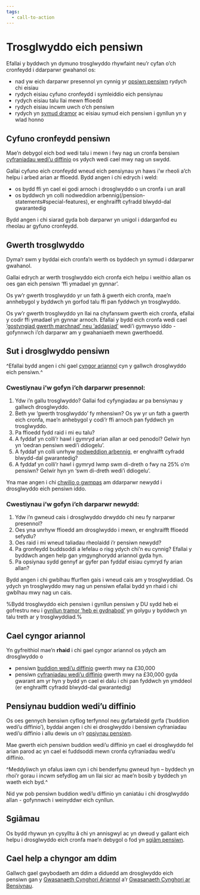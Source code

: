 ```yaml
---
tags:
  - call-to-action
---
```


# Trosglwyddo eich pensiwn

Efallai y byddwch yn dymuno trosglwyddo rhywfaint neu’r cyfan o’ch cronfeydd i ddarparwr gwahanol os:

- nad yw eich darparwr presennol yn cynnig yr [opsiwn pensiwn](/pension-pot-options) rydych chi eisiau
- rydych eisiau cyfuno cronfeydd i symleiddio eich pensiynau
- rydych eisiau talu llai mewn ffioedd
- rydych eisiau incwm uwch o’ch pensiwn
- rydych yn [symud dramor](https://www.gov.uk/transferring-your-pension/transferring-to-an-overseas-pension-scheme) ac eisiau symud eich pensiwn i gynllun yn y wlad honno

## Cyfuno cronfeydd pensiwn

Mae’n debygol eich bod wedi talu i mewn i fwy nag un cronfa bensiwn [cyfraniadau wedi’u diffinio](/pension-types) os ydych wedi cael mwy nag un swydd.

Gallai cyfuno eich cronfeydd wneud eich pensiynau yn haws i’w rheoli a’ch helpu i arbed arian ar ffioedd. Bydd angen i chi edrych i weld:

 - os bydd ffi yn cael ei godi arnoch i drosglwyddo o un cronfa i un arall
 - os byddwch yn colli nodweddion arbennig(/pension-statements#special-features), er enghraifft cyfradd blwydd-dal gwarantedig

Bydd angen i chi siarad gyda bob darparwr yn unigol i ddarganfod eu rheolau ar gyfuno cronfeydd.

## Gwerth trosglwyddo

Dyma’r swm y byddai eich cronfa’n werth os byddech yn symud i ddarparwr gwahanol.

Gallai edrych ar werth trosglwyddo eich cronfa eich helpu i weithio allan os oes gan eich pensiwn ‘ffi ymadael yn gynnar’.

Os yw’r gwerth trosglwyddo yr un fath â gwerth eich cronfa, mae’n annhebygol y byddwch yn gorfod talu ffi pan fyddwch yn trosglwyddo.

Os yw’r gwerth trosglwyddo yn llai na chyfanswm gwerth eich cronfa, efallai y codir ffi ymadael yn gynnar arnoch. Efallai y bydd eich cronfa wedi cael [’gostyngiad gwerth marchnad’ neu ‘addasiad’](/pension-statements#special-features) wedi’i gymwyso iddo - gofynnwch i’ch darparwr am y gwahaniaeth mewn gwerthoedd.

## Sut i drosglwyddo pensiwn

^Efallai bydd angen i chi gael [cyngor ariannol](/transfer-pension#getting-financial-advice) cyn y gallwch drosglwyddo eich pensiwn.^

### Cwestiynau i’w gofyn i’ch darparwr **presennol**:

1. Ydw i’n gallu trosglwyddo? Gallai fod cyfyngiadau ar pa bensiynau y gallwch drosglwyddo.
2. Beth yw ‘gwerth trosglwyddo’ fy mhensiwn? Os yw yr un fath a gwerth eich cronfa, mae’n anhebygol y codi’r ffi arnoch pan fyddwch yn trosglwyddo.
3. Pa ffioedd fydd raid i mi eu talu?
4. A fyddaf yn colli’r hawl i gymryd arian allan ar oed penodol? Gelwir hyn yn ‘oedran pensiwn wedi’i ddiogelu’.
5. A fyddaf yn colli unrhyw [nodweddion arbennig](/pension-statements#special-features), er enghraifft cyfradd blwydd-dal gwarantedig?
6. A fyddaf yn colli’r hawl i gymryd lwmp swm di-dreth o fwy na 25% o’m pensiwn? Gelwir hyn yn ‘swm di-dreth wedi’i ddiogelu’.

Yna mae angen i chi [chwilio o gwmpas](/shop-around) am ddarparwr newydd i drosglwyddo eich pensiwn iddo.

### Cwestiynau i’w gofyn i’ch darparwr **newydd**:

1. Ydw i’n gwneud cais i drosglwyddo drwyddo chi neu fy narparwr presennol?
2. Oes yna unrhyw ffioedd am drosglwyddo i mewn, er enghraifft ffioedd sefydlu?
3. Oes raid i mi wneud taliadau rheolaidd i’r pensiwn newydd?
4. Pa gronfeydd buddsoddi a lefelau o risg ydych chi’n eu cynnig? Efallai y byddwch angen help gan ymgynghorydd ariannol gyda hyn.
5. Pa opsiynau sydd gennyf ar gyfer pan fyddaf eisiau cymryd fy arian allan?

Bydd angen i chi gwblhau ffurflen gais i wneud cais am y trosglwyddiad. Os ydych yn trosglwyddo mwy nag un pensiwn efallai bydd yn rhaid i chi gwblhau mwy nag un cais.

%Bydd trosglwyddo eich pensiwn i gynllun pensiwn y DU sydd heb ei gofrestru neu i [gynllun tramor ‘heb ei gydnabod’](https://www.gov.uk/transferring-your-pension/transferring-to-an-overseas-pension-scheme) yn golygu y byddwch yn talu treth ar y trosglwyddiad.%

## Cael cyngor ariannol

Yn gyfreithiol mae’n **rhaid** i chi gael cyngor ariannol os ydych am drosglwyddo o

 - pensiwn [buddion wedi’u diffinio](/pension-types#defined-benefit-final-salary-or-career-average) gwerth mwy na £30,000
 - pensiwn [cyfraniadau wedi’u diffinio](/pension-types#defined-contribution) gwerth mwy na £30,000 gyda gwarant am yr hyn y bydd yn cael ei dalu i chi pan fyddwch yn ymddeol (er enghraifft cyfradd blwydd-dal gwarantedig)

## Pensiynau buddion wedi’u diffinio

Os oes gennych bensiwn cyflog terfynnol neu gyfartaledd gyrfa (’buddion wedi’u diffinio’), byddai angen i chi ei drosglwyddo i bensiwn cyfraniadau wedi’u diffinio i allu dewis un o’r [opsiynau pensiwn](/pension-pot-options).

Mae gwerth eich pensiwn buddion wedi’u diffinio yn cael ei drosglwyddo fel arian parod ac yn cael ei fuddsoddi mewn cronfa cyfraniadau wedi’u diffinio.

^Meddyliwch yn ofalus iawn cyn i chi benderfynu gwneud hyn – byddech yn rhoi’r gorau i incwm sefydlog am un llai sicr ac mae’n bosib y byddech yn waeth eich byd.^

Nid yw pob pensiwn buddion wedi’u diffinio yn caniatáu i chi drosglwyddo allan - gofynnwch i weinyddwr eich cynllun.

## Sgiâmau

Os bydd rhywun yn cysylltu â chi yn annisgwyl ac yn dweud y gallant eich helpu i drosglwyddo eich cronfa mae’n debygol o fod yn [sgiâm pensiwn](/scams).

## Cael help a chyngor am ddim

Gallwch gael gwybodaeth am ddim a diduedd am drosglwyddo eich pensiwn gan y [Gwasanaeth Cynghori Ariannol](https://www.moneyadviceservice.org.uk/en) a’r [Gwasanaeth Cynghori ar Bensiynau](http://www.pensionsadvisoryservice.org.uk).

